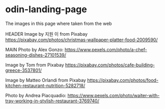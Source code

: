 # odin-landing-page

The images in this page where taken from the web

HEADER 
Image by 지원 이 from Pixabay
https://pixabay.com/photos/christmas-wallpaper-platter-food-2009590/

MAIN
Photo by Alex Gonzo: https://www.pexels.com/photo/a-chef-seasoning-dishes-27101539/


Image by Tom from Pixabay
https://pixabay.com/photos/cafe-building-greece-3537801/

Image by Matteo Orlandi from Pixabay
https://pixabay.com/photos/food-kitchen-restaurant-nutrition-5282718/

Photo by Andrea Piacquadio: https://www.pexels.com/photo/waiter-with-tray-working-in-stylish-restaurant-3769740/